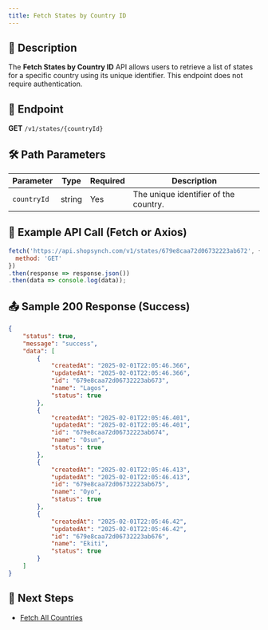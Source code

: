 ```yaml
---
title: Fetch States by Country ID
---
```


## 📌 Description
The **Fetch States by Country ID** API allows users to retrieve a list of states for a specific country using its unique identifier. This endpoint does not require authentication.

## 🔗 Endpoint
**GET** `/v1/states/{countryId}`

## 🛠️ Path Parameters
| Parameter   | Type   | Required | Description |
|------------|--------|----------|-------------|
| `countryId` | string | Yes      | The unique identifier of the country. |

## 📡 Example API Call (Fetch or Axios)
```javascript
fetch('https://api.shopsynch.com/v1/states/679e8caa72d06732223ab672', {
  method: 'GET'
})
.then(response => response.json())
.then(data => console.log(data));
```

## 📤 Sample 200 Response (Success)
```json
{
    "status": true,
    "message": "success",
    "data": [
        {
            "createdAt": "2025-02-01T22:05:46.366",
            "updatedAt": "2025-02-01T22:05:46.366",
            "id": "679e8caa72d06732223ab673",
            "name": "Lagos",
            "status": true
        },
        {
            "createdAt": "2025-02-01T22:05:46.401",
            "updatedAt": "2025-02-01T22:05:46.401",
            "id": "679e8caa72d06732223ab674",
            "name": "Osun",
            "status": true
        },
        {
            "createdAt": "2025-02-01T22:05:46.413",
            "updatedAt": "2025-02-01T22:05:46.413",
            "id": "679e8caa72d06732223ab675",
            "name": "Oyo",
            "status": true
        },
        {
            "createdAt": "2025-02-01T22:05:46.42",
            "updatedAt": "2025-02-01T22:05:46.42",
            "id": "679e8caa72d06732223ab676",
            "name": "Ekiti",
            "status": true
        }
    ]
}
```

## 🔗 Next Steps
- [Fetch All Countries](./country.md)
